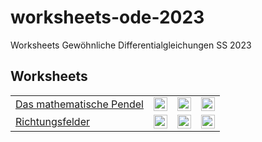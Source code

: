 # worksheets-ode-2023
Worksheets Gewöhnliche Differentialgleichungen SS 2023

## Worksheets

<table>
 <tr>
  <td>
   <a href="/JeremiasE/worksheets-ode-2023/blob/main/examples/1-Pendel.ipynb">Das mathematische Pendel</a>
  </td>
    <td>
   <a href="https://mybinder.org/v2/gh/JeremiasE/worksheets-ode-2023/HEAD?labpath=examples%2F1-Pendel.ipynb" rel="nofollow">
    <img src="https://mybinder.org/badge_logo.svg" alt="Open In Colab" data-canonical-src="https://colab.research.google.com/assets/colab-badge.svg"  height="22ex">
   </a>
  </td>
  <td>
   <a href="https://kaggle.com/kernels/welcome?src=https://github.com/JeremiasE/worksheets-ode-2023/blob/main/examples/1-Pendel.ipynb" rel="nofollow">
   <img src="https://kaggle.com/static/images/open-in-kaggle.svg" alt="Kaggle" height="22ex">
   </a>
  </td>
  <td>
   <a href="https://colab.research.google.com/github/JeremiasE/worksheets-ode-2023/blob/main/examples/1-Pendel.ipynb" rel="nofollow">
    <img src="https://camo.githubusercontent.com/84f0493939e0c4de4e6dbe113251b4bfb5353e57134ffd9fcab6b8714514d4d1/68747470733a2f2f636f6c61622e72657365617263682e676f6f676c652e636f6d2f6173736574732f636f6c61622d62616467652e737667" alt="Open In Colab" data-canonical-src="https://colab.research.google.com/assets/colab-badge.svg"  height="22ex">
   </a>
  </td>
 </tr>
  <tr>
  <td>
   <a href="/JeremiasE/worksheets-ode-2023/blob/main/examples/2-Slope_fields.ipynb">Richtungsfelder</a>
  </td>
    <td>
   <a href="https://mybinder.org/v2/gh/JeremiasE/worksheets-ode-2023/HEAD?labpath=examples%2F2-Slope_fields.ipynb" rel="nofollow">
    <img src="https://mybinder.org/badge_logo.svg" alt="Open In Colab" data-canonical-src="https://colab.research.google.com/assets/colab-badge.svg"  height="22ex">
   </a>
  </td>
  <td>
   <a href="https://kaggle.com/kernels/welcome?src=https://github.com/JeremiasE/worksheets-ode-2023/blob/main/examples/2-Slope_fields.ipynb" rel="nofollow">
   <img src="https://kaggle.com/static/images/open-in-kaggle.svg" alt="Kaggle" height="22ex">
   </a>
  </td>
  <td>
   <a href="https://colab.research.google.com/github/JeremiasE/worksheets-ode-2023/blob/main/examples/2-Slope_fields.ipynb" rel="nofollow">
    <img src="https://camo.githubusercontent.com/84f0493939e0c4de4e6dbe113251b4bfb5353e57134ffd9fcab6b8714514d4d1/68747470733a2f2f636f6c61622e72657365617263682e676f6f676c652e636f6d2f6173736574732f636f6c61622d62616467652e737667" alt="Open In Colab" data-canonical-src="https://colab.research.google.com/assets/colab-badge.svg"  height="22ex">
   </a>
  </td>
 </tr>
</table>
